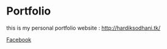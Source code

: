 # Portfolio
this is my personal portfolio website : http://hardiksodhani.tk/

[Facebook](https://www.facebook.com/hsodhani1)
